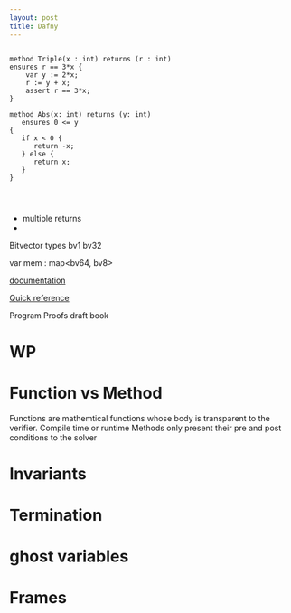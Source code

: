 ```yaml
---
layout: post
title: Dafny
---
```


```

method Triple(x : int) returns (r : int) 
ensures r == 3*x {
    var y := 2*x;
    r := y + x;
    assert r == 3*x;
}

method Abs(x: int) returns (y: int)
   ensures 0 <= y
{
   if x < 0 {
      return -x;
   } else {
      return x;
   }
}




```

- multiple returns
- 

Bitvector types
bv1
bv32

var mem : map<bv64, bv8>


[documentation](https://dafny.org/dafny/)

[Quick reference](https://dafny.org/dafny/QuickReference.html)

Program Proofs draft book

# WP

# Function vs Method
Functions are mathemtical functions whose body is transparent to the verifier. Compile time or runtime
Methods only present their pre and post conditions to the solver

# Invariants

# Termination

# ghost variables

# Frames